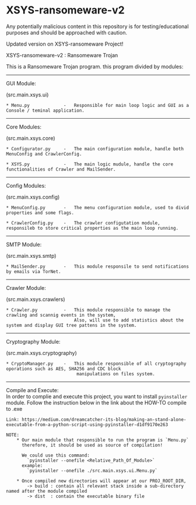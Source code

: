 # XSYS-ransomeware-v2

Any potentially malicious content in this repository is for testing/educational purposes and should be approached with caution.

Updated version on XSYS-ransomeware Project!


XSYS-ransomeware-v2 : Ransomeware Trojan


This is a Ransomeware Trojan program.
this program divided by modules:

---
GUI Module:

(src.main.xsys.ui)

    * Menu.py             -   Responsible for main loop logic and GUI as a Console / teminal application.
---
Core Modules:

(src.main.xsys.core)

    * Configurator.py     -   The main configuration module, handle both MenuConfig and CrawlerConfig.
    
    * XSYS.py             -   The main logic mudule, handle the core functionalities of Crawler and MailSender.
---
Config Modules:

(src.main.xsys.config)

    * MenuConfig.py       -   The menu configuration module, used to divid properties and some flags.
    
    * CrawlerConfig.py    -   The crawler configutation module, responsileb to store critical properties as the main loop running.
---   
SMTP Module:

(src.main.xsys.smtp)

    * MailSender.py       -   This module responsile to send notifications by emails via TorNet.
--- 
Crawler Module:

(src.main.xsys.crawlers)

    * Crawler.py          -   This module responsible to manage the crawling and scannig events in the system,  
                              Also, will use to add statistics about the system and display GUI tree pattens in the system.
---                            
Cryptography Module:

(src.main.xsys.cryptography)

    * CryptoManager.py    -   This module responsible of all cryptography oporations such as AES, SHA256 and CDC block
                               manipulations on files system.                             
---
Compile and Execute:    
    In order to complie and execute this project,
    you want to install `pyinstaller` module.
    Follow the instruction below in the link about the HOW-TO compile to .exe
    
    Link: https://medium.com/dreamcatcher-its-blog/making-an-stand-alone-executable-from-a-python-script-using-pyinstaller-d1df9170e263
    
    NOTE:
        * Our main module that responsible to run the program is `Menu.py`
          therefore, it should be used as source of compilation! 
        
          We could use this command:
            `pyinstaller --onefile <Relative_Path_Of_Module>`
          example:
            `pyinstaller --onefile ./src.main.xsys.ui.Menu.py`
            
        * Once compiled new directories will appear at our PROJ_ROOT_DIR, 
            -> build : contain all relevant stack inside a sub-directory named after the module compiled
            -> dist  : contain the executable binary file  
